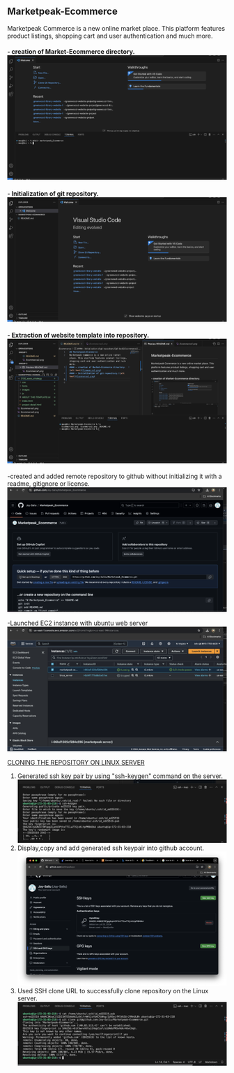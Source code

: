 ## Marketpeak-Ecommerce
Marketpeak Commerce is a new online market place. This platform features product listings, shopping cart and user authentication and much more.
#### - creation of Market-Ecommerce directory.   ![alt text](Ecommerce1.png)      
#### - Initialization of git repository.    ![alt text](Ecommerce2.png)
#### - Extraction of website template into repository.       ![alt text](Ecommerce3.png)
-created and added remote repository to github without initializing it with a readme, gitignore or license.
 ![alttext](Ecommerce5.png)          

 -Launched EC2 instance with ubuntu web server ![alttext](Ecommerce4.png)

  <ins>CLONING THE REPOSITORY ON LINUX SERVER     
  1. Generated ssh key pair by using "ssh-keygen" command on the server. ![alttext](Ecommerce6.png)
 2. Display,copy and add generated ssh keypair into github account. ![image](Ecommerce7.png)   
 3. Used SSH clone URL to successfully clone repository on the Linux server. ![image](Ecommerce8.png)